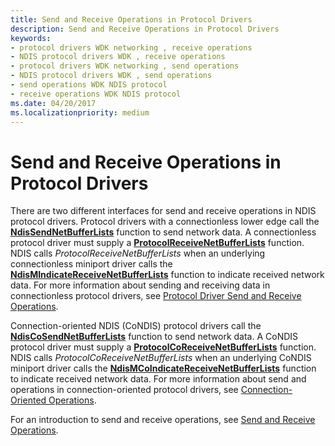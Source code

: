 ```yaml
---
title: Send and Receive Operations in Protocol Drivers
description: Send and Receive Operations in Protocol Drivers
keywords:
- protocol drivers WDK networking , receive operations
- NDIS protocol drivers WDK , receive operations
- protocol drivers WDK networking , send operations
- NDIS protocol drivers WDK , send operations
- send operations WDK NDIS protocol
- receive operations WDK NDIS protocol
ms.date: 04/20/2017
ms.localizationpriority: medium
---
```


# Send and Receive Operations in Protocol Drivers





There are two different interfaces for send and receive operations in NDIS protocol drivers. Protocol drivers with a connectionless lower edge call the [**NdisSendNetBufferLists**](/windows-hardware/drivers/ddi/ndis/nf-ndis-ndissendnetbufferlists) function to send network data. A connectionless protocol driver must supply a [**ProtocolReceiveNetBufferLists**](/windows-hardware/drivers/ddi/ndis/nc-ndis-protocol_receive_net_buffer_lists) function. NDIS calls *ProtocolReceiveNetBufferLists* when an underlying connectionless miniport driver calls the [**NdisMIndicateReceiveNetBufferLists**](/windows-hardware/drivers/ddi/ndis/nf-ndis-ndismindicatereceivenetbufferlists) function to indicate received network data. For more information about sending and receiving data in connectionless protocol drivers, see [Protocol Driver Send and Receive Operations](protocol-driver-send-and-receive-operations.md).

Connection-oriented NDIS (CoNDIS) protocol drivers call the [**NdisCoSendNetBufferLists**](/windows-hardware/drivers/ddi/ndis/nf-ndis-ndiscosendnetbufferlists) function to send network data. A CoNDIS protocol driver must supply a [**ProtocolCoReceiveNetBufferLists**](/windows-hardware/drivers/ddi/ndis/nc-ndis-protocol_co_receive_net_buffer_lists) function. NDIS calls *ProtocolCoReceiveNetBufferLists* when an underlying CoNDIS miniport driver calls the [**NdisMCoIndicateReceiveNetBufferLists**](/windows-hardware/drivers/ddi/ndis/nf-ndis-ndismcoindicatereceivenetbufferlists) function to indicate received network data. For more information about send and operations in connection-oriented protocol drivers, see [Connection-Oriented Operations](connection-oriented-operations-performed-by-clients.md).

For an introduction to send and receive operations, see [Send and Receive Operations](send-and-receive-operations.md).

 

